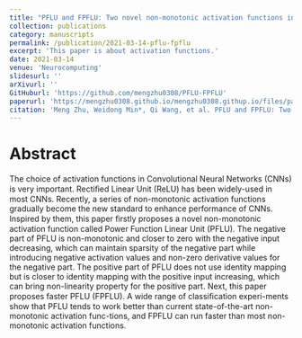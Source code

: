 ```yaml
---
title: "PFLU and FPFLU: Two novel non-monotonic activation functions in convolutional neural networks"
collection: publications
category: manuscripts
permalink: /publication/2021-03-14-pflu-fpflu
excerpt: 'This paper is about activation functions.'
date: 2021-03-14
venue: 'Neurocomputing'
slidesurl: ''
arXivurl: ''
GitHuburl: 'https://github.com/mengzhu0308/PFLU-FPFLU'
paperurl: 'https://mengzhu0308.github.io/mengzhu0308.githup.io/files/papers/2021-03-14-pflu-fpflu.pdf'
citation: 'Meng Zhu, Weidong Min*, Qi Wang, et al. PFLU and FPFLU: Two novel non-monotonic activation functions in convolutional neural networks. Neurocomputing, 2021, 429: 110-117. DOI: 10.1016/j.neucom.2020.11.068.'
---
```


# Abstract

The choice of activation functions in Convolutional Neural Networks (CNNs) is very important. Rectiﬁed Linear Unit (ReLU) has been widely-used in most CNNs. Recently, a series of non-monotonic activation functions gradually become the new standard to enhance performance of CNNs. Inspired by them, this paper ﬁrstly proposes a novel non-monotonic activation function called Power Function Linear Unit (PFLU). The negative part of PFLU is non-monotonic and closer to zero with the negative input decreasing, which can maintain sparsity of the negative part while introducing negative activation values and non-zero derivative values for the negative part. The positive part of PFLU does not use identity mapping but is closer to identity mapping with the positive input increasing, which can bring non-linearity property for the positive part. Next, this paper proposes faster PFLU (FPFLU). A wide range of classiﬁcation experi-ments show that PFLU tends to work better than current state-of-the-art non-monotonic activation func-tions, and FPFLU can run faster than most non-monotonic activation functions.